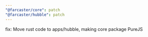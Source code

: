 ```yaml
---
"@farcaster/core": patch
"@farcaster/hubble": patch
---
```


fix: Move rust code to apps/hubble, making core package PureJS
